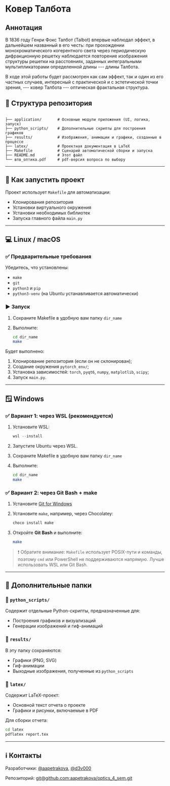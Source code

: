 # Ковер Талбота

## Аннотация
В 1836 году Генри Фокс Талбот (Talbot) впервые наблюдал эффект, в дальнейшем названный в его честь: при прохождении монохроматического когерентного света через периодическую дифракционную решетку наблюдается повторение изображения структуры решетки на расстояниях, заданных интегральными мультипликаторами определенной длины --- длины Талбота.

В ходе этой работы будет рассмотрен как сам эффект, так и один из его частных случаев, интересный с практической и с эстетической точки зрения, --- ковер Талбота --- оптическая фрактальная структура.


## 📁 Структура репозитория

```

├── application/       # Основные модули приложения (UI, логика, запуск)
├── python_scripts/    # Дополнительные скрипты для построения графиков
├── results/           # Изображения, анимации и графики, созданные в процессе
├── latex/             # Проектная документация в LaTeX
├── Makefile           # Сценарий автоматической сборки и запуска
├── README.md          # Этот файл
└── впв_оптика.pdf     # pdf-версия вопроса по выбору

````

---

## 🚀 Как запустить проект

Проект использует `Makefile` для автоматизации:

- Клонирования репозитория
- Установки виртуального окружения
- Установки необходимых библиотек
- Запуска главного файла `main.py`

---

## 💻 Linux / macOS

### ✅ Предварительные требования

Убедитесь, что установлены:
- `make`
- `git`
- `python3` и `pip`
- `python3-venv` (на Ubuntu устанавливается автоматически)

### ▶️ Запуск

1. Сохраните Makefile в удобную вам папку `dir_name`
2. Выполните:

   ```bash
   cd dir_name
   make
   ```

Будет выполнено:

1. Клонирование репозитория (если он не склонирован);
2. Создание окружения `pytorch_env/`;
3. Установка зависимостей: `torch`, `pyqt6`, `numpy`, `matplotlib`, `scipy`;
4. Запуск `main.py`.

---

## 🪟 Windows

### ✅ Вариант 1: через WSL (рекомендуется)

1. Установите WSL:

   ```powershell
   wsl --install
   ```
2. Запустите Ubuntu через WSL.
3. Сохраните Makefile в удобную вам папку `dir_name`
4. Выполните:

   ```bash
   cd dir_name
   make
   ```

### ✅ Вариант 2: через Git Bash + make

1. Установите [Git for Windows](https://gitforwindows.org/)
2. Установите `make`, например, через Chocolatey:

   ```powershell
   choco install make
   ```
3. Откройте **Git Bash** и выполните:

   ```bash
   make
   ```

> ❗ Обратите внимание: `Makefile` использует POSIX-пути и команды, поэтому `cmd` или PowerShell не поддерживаются напрямую. Лучше использовать WSL или Git Bash.

---

## 🧪 Дополнительные папки

### 📁 `python_scripts/`

Содержит отдельные Python-скрипты, предназначенные для:

* Построения графиков и визуализаций
* Генерации изображений и гиф-анимаций


### 📁 `results/`

В эту папку сохраняются:

* Графики (PNG, SVG)
* Гиф-анимации
* Выходные изображения, полученные из `python_scripts`

### 📁 `latex/`

Содержит LaTeX-проект:

* Основной текст отчета о проекте
* Графики и рисунки, включаемые в PDF

Для сборки отчета:

```bash
cd latex
pdflatex report.tex
```

---

## ℹ️ Контакты

Разработчики: [@aapetrakova](https://github.com/aapetrakova), [@d3v000](https://github.com/d3v000)

Репозиторий: [git@github.com\:aapetrakova/optics\_4\_sem.git](git@github.com:aapetrakova/optics_4_sem.git)

